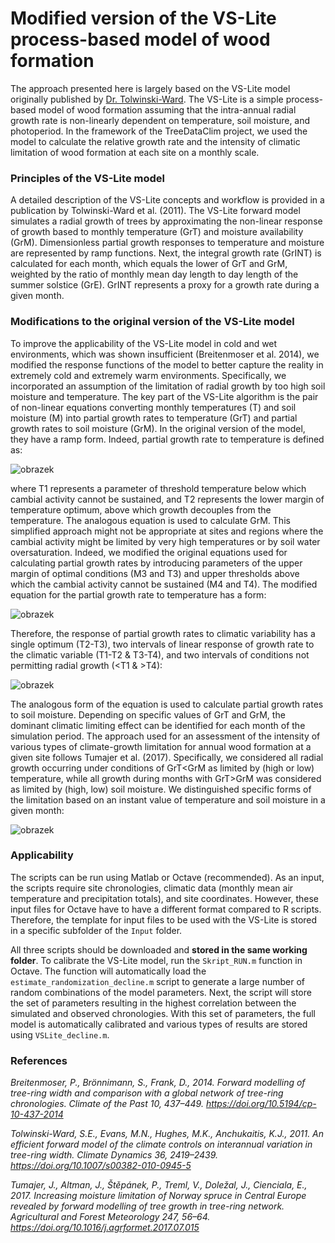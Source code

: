 # Modified version of the VS-Lite process-based model of wood formation

The approach presented here is largely based on the VS-Lite model originally published by [Dr. Tolwinski-Ward](https://www.suztw.com/). The VS-Lite is a simple process-based model of wood formation assuming that the intra-annual radial growth rate is non-linearly dependent on temperature, soil moisture, and photoperiod. In the framework of the TreeDataClim project, we used the model to calculate the relative growth rate and the intensity of climatic limitation of wood formation at each site on a monthly scale.

### Principles of the VS-Lite model
A detailed description of the VS-Lite concepts and workflow is provided in a publication by Tolwinski-Ward et al. (2011). The VS-Lite forward model simulates a radial growth of trees by approximating the non-linear response of growth based to monthly temperature (GrT) and moisture availability (GrM). Dimensionless partial growth responses to temperature and moisture are represented by ramp functions. Next, the integral growth rate (GrINT) is calculated for each month, which equals the lower of GrT and GrM, weighted by the ratio of monthly mean day length to day length of the summer solstice (GrE). GrINT represents a proxy for a growth rate during a given month.

### Modifications to the original version of the VS-Lite model
To improve the applicability of the VS-Lite model in cold and wet environments, which was shown insufficient (Breitenmoser et al. 2014), we modified the response functions of the model to better capture the reality in extremely cold and extremely warm environments. Specifically, we incorporated an assumption of the limitation of radial growth by too high soil moisture and temperature. The key part of the VS-Lite algorithm is the pair of non-linear equations converting monthly temperatures (T) and soil moisture (M) into partial growth rates to temperature (GrT) and partial growth rates to soil moisture (GrM). In the original version of the model, they have a ramp form. Indeed, partial growth rate to temperature is defined as:

![obrazek](https://user-images.githubusercontent.com/25429975/235633230-8a457e73-59ab-4061-983d-ac4bd05d13b0.png)

where T1 represents a parameter of threshold temperature below which cambial activity cannot be sustained, and T2 represents the lower margin of temperature optimum, above which growth decouples from the temperature. The analogous equation is used to calculate GrM. This simplified approach might not be appropriate at sites and regions where the cambial activity might be limited by very high temperatures or by soil water oversaturation. Indeed, we modified the original equations used for calculating partial growth rates by introducing parameters of the upper margin of optimal conditions (M3 and T3) and upper thresholds above which the cambial activity cannot be sustained (M4 and T4). The modified equation for the partial growth rate to temperature has a form:

![obrazek](https://user-images.githubusercontent.com/25429975/235633135-add0da4c-e62b-45d6-a990-f2f7d88dcd0c.png)

Therefore, the response of partial growth rates to climatic variability has a single optimum (T2-T3), two intervals of linear response of growth rate to the climatic variable (T1-T2 & T3-T4), and two intervals of conditions not permitting radial growth (<T1 & >T4):

![obrazek](https://user-images.githubusercontent.com/25429975/235648004-205298de-78ba-4be6-9074-69b1f53a3fbb.png)

The analogous form of the equation is used to calculate partial growth rates to soil moisture. Depending on specific values of GrT and GrM, the dominant climatic limiting effect can be identified for each month of the simulation period. The approach used for an assessment of the intensity of various types of climate-growth limitation for annual wood formation at a given site follows Tumajer et al. (2017). Specifically, we considered all radial growth occurring under conditions of GrT<GrM as limited by (high or low) temperature, while all growth during months with GrT>GrM was considered as limited by (high, low) soil moisture. We distinguished specific forms of the limitation based on an instant value of temperature and soil moisture in a given month:

![obrazek](https://user-images.githubusercontent.com/25429975/235668311-35a491be-08f8-4ca7-82ef-6cd822200320.png)

### Applicability
The scripts can be run using Matlab or Octave (recommended). As an input, the scripts require site chronologies, climatic data (monthly mean air temperature and precipitation totals), and site coordinates. However, these input files for Octave have to have a different format compared to R scripts. Therefore, the template for input files to be used with the VS-Lite is stored in a specific subfolder of the `Input` folder.

All three scripts should be downloaded and **stored in the same working folder**. To calibrate the VS-Lite model, run the `Skript_RUN.m` function in Octave. The function will automatically load the `estimate_randomization_decline.m` script to generate a large number of random combinations of the model parameters. Next, the script will store the set of parameters resulting in the highest correlation between the simulated and observed chronologies. With this set of parameters, the full model is automatically calibrated and various types of results are stored using `VSLite_decline.m`.

### References
*Breitenmoser, P., Brönnimann, S., Frank, D., 2014. Forward modelling of tree-ring width and comparison with a global network of tree-ring chronologies. Climate of the Past 10, 437–449. https://doi.org/10.5194/cp-10-437-2014*

*Tolwinski-Ward, S.E., Evans, M.N., Hughes, M.K., Anchukaitis, K.J., 2011. An efficient forward model of the climate controls on interannual variation in tree-ring width. Climate Dynamics 36, 2419–2439. https://doi.org/10.1007/s00382-010-0945-5*

*Tumajer, J., Altman, J., Štěpánek, P., Treml, V., Doležal, J., Cienciala, E., 2017. Increasing moisture limitation of Norway spruce in Central Europe revealed by forward modelling of tree growth in tree-ring network. Agricultural and Forest Meteorology 247, 56–64. https://doi.org/10.1016/j.agrformet.2017.07.015*

